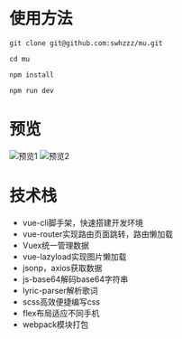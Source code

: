 # 使用方法
```
git clone git@github.com:swhzzz/mu.git

cd mu

npm install 

npm run dev
```

# 预览
![预览1](http://wx2.sinaimg.cn/mw690/c037d34dgy1fk8hsn0cjwg208w0fuqvc.gif)
![预览2](http://wx4.sinaimg.cn/mw690/c037d34dgy1fk8hxf3gjfg208w0fpx6y.gif)


# 技术栈

- vue-cli脚手架，快速搭建开发环境
- vue-router实现路由页面跳转，路由懒加载 
- Vuex统一管理数据
- vue-lazyload实现图片懒加载
- jsonp，axios获取数据
- js-base64解码base64字符串
- lyric-parser解析歌词
- scss高效便捷编写css
- flex布局适应不同手机
- webpack模块打包
